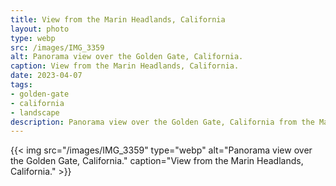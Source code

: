```yaml
---
title: View from the Marin Headlands, California
layout: photo
type: webp
src: /images/IMG_3359
alt: Panorama view over the Golden Gate, California.
caption: View from the Marin Headlands, California.
date: 2023-04-07
tags:
- golden-gate
- california
- landscape
description: Panorama view over the Golden Gate, California from the Marin Headlands.
---
```


{{< img src="/images/IMG_3359" type="webp" alt="Panorama view over the Golden Gate, California." caption="View from the Marin Headlands, California." >}}
